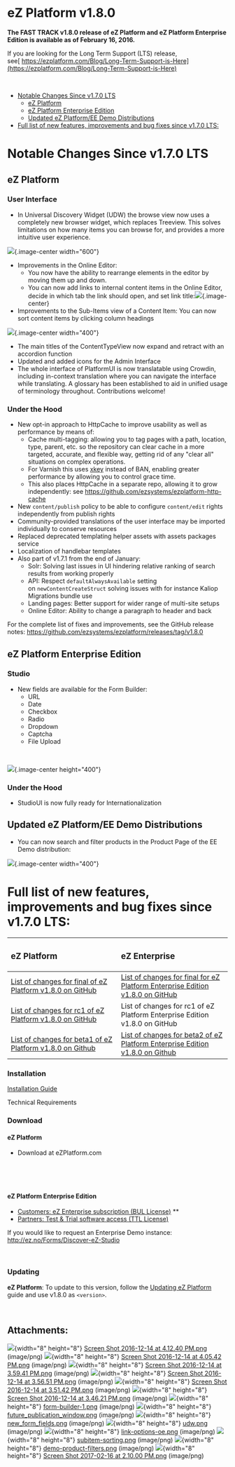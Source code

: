 # eZ Platform v1.8.0

**The FAST TRACK v1.8.0 release of eZ Platform and eZ Platform Enterprise Edition is available as of February 16, 2016.**

If you are looking for the Long Term Support (LTS) release, see[ https://ezplatform.com/Blog/Long-Term-Support-is-Here](https://ezplatform.com/Blog/Long-Term-Support-is-Here)

 

-   [Notable Changes Since v1.7.0 LTS](#eZPlatformv1.8.0-NotableChangesSincev1.7.0LTS)
    -   [eZ Platform](#eZPlatformv1.8.0-eZPlatform)
    -   [eZ Platform Enterprise Edition](#eZPlatformv1.8.0-eZPlatformEnterpriseEdition)
    -   [Updated eZ Platform/EE Demo Distributions](#eZPlatformv1.8.0-UpdatedeZPlatform/EEDemoDistributions)
-   [Full list of new features, improvements and bug fixes since v1.7.0 LTS:](#eZPlatformv1.8.0-Fulllistofnewfeatures,improvementsandbugfixessincev1.7.0LTS:)

# Notable Changes Since v1.7.0 LTS

## eZ Platform

### User Interface

-   In Universal Discovery Widget (UDW) the browse view now uses a completely new browser widget, which replaces Treeview. This solves limitations on how many items you can browse for, and provides a more intuitive user experience.

![](attachments/33555269/33555699.png){.image-center width="600"}

-   Improvements in the Online Editor:
    -   You now have the ability to rearrange elements in the editor by moving them up and down.
    -   You can now add links to internal content items in the Online Editor, decide in which tab the link should open, and set link title:![](attachments/33555269/33555700.png){.image-center}
-   Improvements to the Sub-Items view of a Content Item: You can now sort content items by clicking column headings

![](attachments/33555269/33555701.png){.image-center width="400"}

-   The main titles of the ContentTypeView now expand and retract with an accordion function
-   Updated and added icons for the Admin Interface
-   The whole interface of PlatformUI is now translatable using Crowdin, including in-context translation where you can navigate the interface while translating. A glossary has been established to aid in unified usage of terminology throughout. Contributions welcome!

### Under the Hood

-   New opt-in approach to HttpCache to improve usability as well as performance by means of:
    -   Cache multi-tagging: allowing you to tag pages with a path, location, type, parent, etc. so the repository can clear cache in a more targeted, accurate, and flexible way, getting rid of any "clear all" situations on complex operations.
    -   For Varnish this uses [xkey](https://github.com/varnish/varnish-modules/blob/master/docs/vmod_xkey.rst) instead of BAN, enabling greater performance by allowing you to control grace time.
    -   This also places HttpCache in a separate repo, allowing it to grow independently: see <https://github.com/ezsystems/ezplatform-http-cache>
-   New `content/publish` policy to be able to configure `content/edit` rights independently from publish rights
-   Community-provided translations of the user interface may be imported individually to conserve resources
-   Replaced deprecated templating helper assets with assets packages service
-   Localization of handlebar templates
-   Also part of v1.7.1 from the end of January:
    -   Solr: Solving last issues in UI hindering relative ranking of search results from working properly
    -   API: Respect `defaultAlwaysAvailable` setting on `newContentCreateStruct` solving issues with for instance Kaliop Migrations bundle use
    -   Landing pages: Better support for wider range of multi-site setups
    -   Online Editor: Ability to change a paragraph to header and back

For the complete list of fixes and improvements, see the GitHub release notes: https://github.com/ezsystems/ezplatform/releases/tag/v1.8.0

## eZ Platform Enterprise Edition

### Studio

-   New fields are available for the Form Builder:
    -   URL
    -   Date
    -   Checkbox
    -   Radio
    -   Dropdown
    -   Captcha
    -   File Upload

 

![](attachments/33555269/33555813.png){.image-center height="400"}

### Under the Hood

-   StudioUI is now fully ready for Internationalization

## Updated eZ Platform/EE Demo Distributions

-   You can now search and filter products in the Product Page of the EE Demo distribution:

![](attachments/33555269/33555702.png){.image-center width="400"}

# Full list of new features, improvements and bug fixes since v1.7.0 LTS:

<table>
<colgroup>
<col width="50%" />
<col width="50%" />
</colgroup>
<thead>
<tr class="header">
<th align="left"><h3 id="eZPlatformv1.8.0-eZPlatform.1">eZ Platform</h3></th>
<th align="left"><h3 id="eZPlatformv1.8.0-eZEnterprise">eZ Enterprise</h3></th>
</tr>
</thead>
<tbody>
<tr class="odd">
<td align="left"><a href="https://github.com/ezsystems/ezplatform/releases/tag/v1.8.0">List of changes for final of eZ Platform v1.8.0 on GitHub</a></td>
<td align="left"><a href="https://github.com/ezsystems/ezstudio/releases/tag/v1.8.0">List of changes for final for eZ Platform Enterprise Edition v1.8.0 on GitHub</a>  </td>
</tr>
<tr class="even">
<td align="left"><a href="https://github.com/ezsystems/ezplatform/releases/tag/v1.8.0-rc1">List of changes for rc1 of eZ Platform v1.8.0 on GitHub</a></td>
<td align="left">List of changes for rc1 of eZ Platform Enterprise Edition v1.8.0 on GitHub</td>
</tr>
<tr class="odd">
<td align="left"><a href="https://github.com/ezsystems/ezplatform/releases/tag/v1.8.0-beta1">List of changes for beta1 of eZ Platform v1.8.0 on Github</a></td>
<td align="left"><a href="https://github.com/ezsystems/ezstudio/releases/tag/v1.8.0-beta2">List of changes for beta2 of eZ Platform Enterprise Edition v1.8.0 on Github</a></td>
</tr>
</tbody>
</table>

### Installation

[Installation Guide](https://doc.ez.no/display/DEVELOPER/Step+1%3A+Installation)

Technical Requirements

### Download

#### eZ Platform

-   Download at eZPlatform.com

 

 

#### eZ Platform Enterprise Edition

-   [Customers: eZ Enterprise subscription (BUL License)](https://support.ez.no/Downloads) **
-   [Partners: Test & Trial software access (TTL License)](https://support.ez.no/Downloads)

If you would like to request an Enterprise Demo instance: <http://ez.no/Forms/Discover-eZ-Studio>

 

### Updating

**eZ Platform**: To update to this version, follow the [Updating eZ Platform](https://doc.ez.no/display/DEVELOPER/Updating+eZ+Platform) guide and use v1.8.0 as `<version>`.

 

## Attachments:

![](images/icons/bullet_blue.gif){width="8" height="8"} [Screen Shot 2016-12-14 at 4.12.40 PM.png](attachments/33555269/33555261.png) (image/png)
![](images/icons/bullet_blue.gif){width="8" height="8"} [Screen Shot 2016-12-14 at 4.05.42 PM.png](attachments/33555269/33555262.png) (image/png)
![](images/icons/bullet_blue.gif){width="8" height="8"} [Screen Shot 2016-12-14 at 3.59.41 PM.png](attachments/33555269/33555263.png) (image/png)
![](images/icons/bullet_blue.gif){width="8" height="8"} [Screen Shot 2016-12-14 at 3.56.51 PM.png](attachments/33555269/33555264.png) (image/png)
![](images/icons/bullet_blue.gif){width="8" height="8"} [Screen Shot 2016-12-14 at 3.51.42 PM.png](attachments/33555269/33555265.png) (image/png)
![](images/icons/bullet_blue.gif){width="8" height="8"} [Screen Shot 2016-12-14 at 3.46.21 PM.png](attachments/33555269/33555266.png) (image/png)
![](images/icons/bullet_blue.gif){width="8" height="8"} [form-builder-1.png](attachments/33555269/33555267.png) (image/png)
![](images/icons/bullet_blue.gif){width="8" height="8"} [future\_publication\_window.png](attachments/33555269/33555268.png) (image/png)
![](images/icons/bullet_blue.gif){width="8" height="8"} [new\_form\_fields.png](attachments/33555269/33555482.png) (image/png)
![](images/icons/bullet_blue.gif){width="8" height="8"} [udw.png](attachments/33555269/33555699.png) (image/png)
![](images/icons/bullet_blue.gif){width="8" height="8"} [link-options-oe.png](attachments/33555269/33555700.png) (image/png)
![](images/icons/bullet_blue.gif){width="8" height="8"} [subitem-sorting.png](attachments/33555269/33555701.png) (image/png)
![](images/icons/bullet_blue.gif){width="8" height="8"} [demo-product-filters.png](attachments/33555269/33555702.png) (image/png)
![](images/icons/bullet_blue.gif){width="8" height="8"} [Screen Shot 2017-02-16 at 2.10.00 PM.png](attachments/33555269/33555813.png) (image/png)

